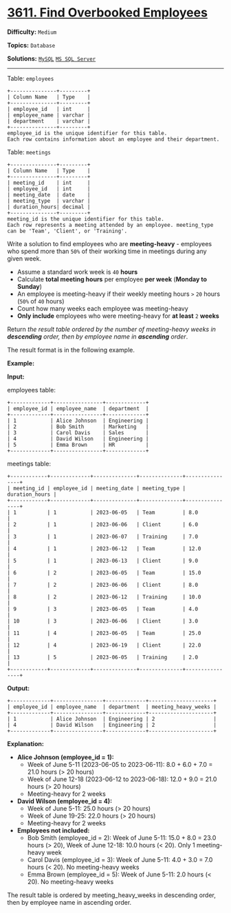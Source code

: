 # [3611. Find Overbooked Employees](https://leetcode.com/problems/find-overbooked-employees/)

**Difficulty:** `Medium`  

**Topics:** `Database`  

**Solutions:** [`MySQL`](../../src/sql/challenges/FindOverbookedEmployees.sql) [`MS SQL Server`](../../src/sql/challenges/FindOverbookedEmployees.sql)  

---

Table: `employees`

```
+---------------+---------+
| Column Name   | Type    |
+---------------+---------+
| employee_id   | int     |
| employee_name | varchar |
| department    | varchar |
+---------------+---------+
employee_id is the unique identifier for this table.
Each row contains information about an employee and their department.
```

Table: `meetings`

```
+---------------+---------+
| Column Name   | Type    |
+---------------+---------+
| meeting_id    | int     |
| employee_id   | int     |
| meeting_date  | date    |
| meeting_type  | varchar |
| duration_hours| decimal |
+---------------+---------+
meeting_id is the unique identifier for this table.
Each row represents a meeting attended by an employee. meeting_type can be 'Team', 'Client', or 'Training'.
```

Write a solution to find employees who are **meeting-heavy** - employees who spend more than `50%` of their working time in meetings during any given week.

* Assume a standard work week is `40` **hours**
* Calculate **total meeting hours** per employee **per week** (**Monday to Sunday**)
* An employee is meeting-heavy if their weekly meeting hours `>` `20` hours (`50%` of `40` hours)
* Count how many weeks each employee was meeting-heavy
* **Only include** employees who were meeting-heavy for **at least** `2` **weeks**

Return *the result table ordered by the number of meeting-heavy weeks in **descending** order, then by employee name in **ascending** order*.

The result format is in the following example.

**Example:**

**Input:**

employees table:

```
+-------------+----------------+-------------+
| employee_id | employee_name  | department  |
+-------------+----------------+-------------+
| 1           | Alice Johnson  | Engineering |
| 2           | Bob Smith      | Marketing   |
| 3           | Carol Davis    | Sales       |
| 4           | David Wilson   | Engineering |
| 5           | Emma Brown     | HR          |
+-------------+----------------+-------------+
```

meetings table:

```
+------------+-------------+--------------+--------------+----------------+
| meeting_id | employee_id | meeting_date | meeting_type | duration_hours |
+------------+-------------+--------------+--------------+----------------+
| 1          | 1           | 2023-06-05   | Team         | 8.0            |
| 2          | 1           | 2023-06-06   | Client       | 6.0            |
| 3          | 1           | 2023-06-07   | Training     | 7.0            |
| 4          | 1           | 2023-06-12   | Team         | 12.0           |
| 5          | 1           | 2023-06-13   | Client       | 9.0            |
| 6          | 2           | 2023-06-05   | Team         | 15.0           |
| 7          | 2           | 2023-06-06   | Client       | 8.0            |
| 8          | 2           | 2023-06-12   | Training     | 10.0           |
| 9          | 3           | 2023-06-05   | Team         | 4.0            |
| 10         | 3           | 2023-06-06   | Client       | 3.0            |
| 11         | 4           | 2023-06-05   | Team         | 25.0           |
| 12         | 4           | 2023-06-19   | Client       | 22.0           |
| 13         | 5           | 2023-06-05   | Training     | 2.0            |
+------------+-------------+--------------+--------------+----------------+
```

**Output:**

```
+-------------+----------------+-------------+---------------------+
| employee_id | employee_name  | department  | meeting_heavy_weeks |
+-------------+----------------+-------------+---------------------+
| 1           | Alice Johnson  | Engineering | 2                   |
| 4           | David Wilson   | Engineering | 2                   |
+-------------+----------------+-------------+---------------------+
```

**Explanation:**

* **Alice Johnson (employee\_id = 1):**
  + Week of June 5-11 (2023-06-05 to 2023-06-11): 8.0 + 6.0 + 7.0 = 21.0 hours (> 20 hours)
  + Week of June 12-18 (2023-06-12 to 2023-06-18): 12.0 + 9.0 = 21.0 hours (> 20 hours)
  + Meeting-heavy for 2 weeks
* **David Wilson (employee\_id = 4):**
  + Week of June 5-11: 25.0 hours (> 20 hours)
  + Week of June 19-25: 22.0 hours (> 20 hours)
  + Meeting-heavy for 2 weeks
* **Employees not included:**
  + Bob Smith (employee\_id = 2): Week of June 5-11: 15.0 + 8.0 = 23.0 hours (> 20), Week of June 12-18: 10.0 hours (< 20). Only 1 meeting-heavy week
  + Carol Davis (employee\_id = 3): Week of June 5-11: 4.0 + 3.0 = 7.0 hours (< 20). No meeting-heavy weeks
  + Emma Brown (employee\_id = 5): Week of June 5-11: 2.0 hours (< 20). No meeting-heavy weeks

The result table is ordered by meeting\_heavy\_weeks in descending order, then by employee name in ascending order.